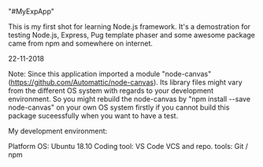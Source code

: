"#MyExpApp" 

This is my first shot for learning Node.js framework. It's a demostration for testing Node.js, Express, Pug template phaser and some awesome package came from npm and somewhere on internet.

22-11-2018

Note: Since this application imported a module "node-canvas"(https://github.com/Automattic/node-canvas). Its library files might vary from the different OS system with regards to your development environment. So you might rebuild the node-canvas by "npm install --save node-canvas" on your own OS system firstly if you cannot build this package suceessfully when you want to have a test.

My development environment:

Platform OS: Ubuntu 18.10
Coding tool: VS Code
VCS and repo. tools: Git / npm
